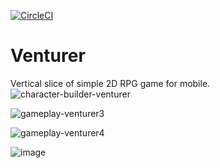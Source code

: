 [![CircleCI](https://circleci.com/gh/Tomislaw/venturergame.svg?style=svg&circle-token=632ee131c2b3226cccdfb364885476dbc80d4e1d)](https://circleci.com/gh/Tomislaw/venturergame)

# Venturer
Vertical slice of simple 2D RPG game for mobile.
![character-builder-venturer](https://user-images.githubusercontent.com/29047748/174457343-211eb549-d432-4219-8702-d9683ce979aa.gif)

![gameplay-venturer3](https://user-images.githubusercontent.com/29047748/174457778-ae5a772a-14c8-4307-a0ee-e1a8e263e562.gif)

![gameplay-venturer4](https://user-images.githubusercontent.com/29047748/174457988-4048eb00-5e0d-4205-9bc7-cf72eca1257f.gif)

![image](https://user-images.githubusercontent.com/29047748/174458029-c0c74455-d4c3-4e4d-bc07-d9f6f2984adb.png)
